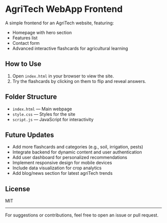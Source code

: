 # AgriTech WebApp Frontend

A simple frontend for an AgriTech website, featuring:
- Homepage with hero section
- Features list
- Contact form
- Advanced interactive flashcards for agricultural learning

## How to Use
1. Open `index.html` in your browser to view the site.
2. Try the flashcards by clicking on them to flip and reveal answers.

## Folder Structure
- `index.html` — Main webpage
- `style.css` — Styles for the site
- `script.js` — JavaScript for interactivity

## Future Updates
- Add more flashcards and categories (e.g., soil, irrigation, pests)
- Integrate backend for dynamic content and user authentication
- Add user dashboard for personalized recommendations
- Implement responsive design for mobile devices
- Include data visualization for crop analytics
- Add blog/news section for latest agriTech trends

## License
MIT

---
For suggestions or contributions, feel free to open an issue or pull request.

